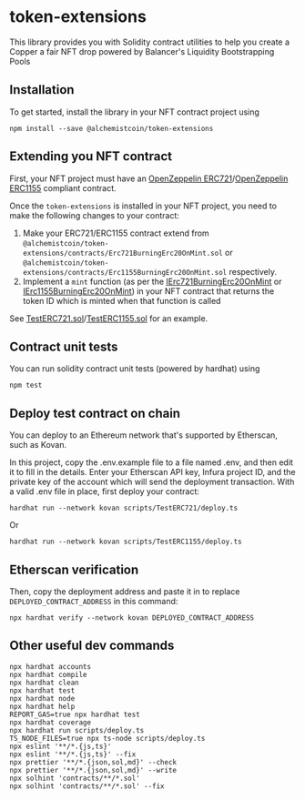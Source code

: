 # token-extensions

This library provides you with Solidity contract utilities to help you create a Copper a fair NFT drop powered by Balancer's Liquidity Bootstrapping Pools

## Installation

To get started, install the library in your NFT contract project using

```shell
npm install --save @alchemistcoin/token-extensions
```

## Extending you NFT contract

First, your NFT project must have an [OpenZeppelin ERC721](https://docs.openzeppelin.com/contracts/4.x/)/[OpenZeppelin ERC1155](https://docs.openzeppelin.com/contracts/4.x/) compliant contract.

Once the `token-extensions` is installed in your NFT project, you need to make the following changes to your contract:

1) Make your ERC721/ERC1155 contract extend from `@alchemistcoin/token-extensions/contracts/Erc721BurningErc20OnMint.sol` or `@alchemistcoin/token-extensions/contracts/Erc1155BurningErc20OnMint.sol` respectively.
2) Implement a `mint` function (as per the [IErc721BurningErc20OnMint](contracts/IErc721BurningErc20OnMint.sol) or [IErc1155BurningErc20OnMint](contracts/IErc1155BurningErc20OnMint.sol)) in your NFT contract that returns the token ID which is minted when that function is called

See [TestERC721.sol](contracts/test/TestERC721.sol)/[TestERC1155.sol](contracts/test/TestERC1155.sol) for an example.

## Contract unit tests

You can run solidity contract unit tests (powered by hardhat) using

```shell
npm test
```

## Deploy test contract on chain

You can deploy to an Ethereum network that's supported by Etherscan, such as Kovan.

In this project, copy the .env.example file to a file named .env, and then edit it to fill in the details. Enter your Etherscan API key, Infura project ID, and the private key of the account which will send the deployment transaction. With a valid .env file in place, first deploy your contract:

```shell
hardhat run --network kovan scripts/TestERC721/deploy.ts 
```

Or

```shell
hardhat run --network kovan scripts/TestERC1155/deploy.ts 
```

## Etherscan verification

Then, copy the deployment address and paste it in to replace `DEPLOYED_CONTRACT_ADDRESS` in this command:

```shell
npx hardhat verify --network kovan DEPLOYED_CONTRACT_ADDRESS
```

## Other useful dev commands

```shell
npx hardhat accounts
npx hardhat compile
npx hardhat clean
npx hardhat test
npx hardhat node
npx hardhat help
REPORT_GAS=true npx hardhat test
npx hardhat coverage
npx hardhat run scripts/deploy.ts
TS_NODE_FILES=true npx ts-node scripts/deploy.ts
npx eslint '**/*.{js,ts}'
npx eslint '**/*.{js,ts}' --fix
npx prettier '**/*.{json,sol,md}' --check
npx prettier '**/*.{json,sol,md}' --write
npx solhint 'contracts/**/*.sol'
npx solhint 'contracts/**/*.sol' --fix
```
